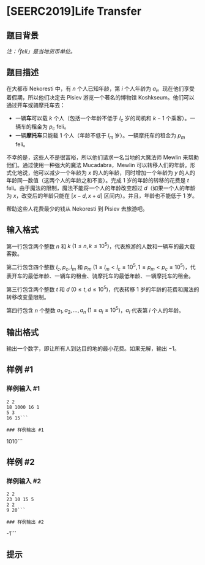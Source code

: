 # [SEERC2019]Life Transfer

## 题目背景

*注：「feli」是当地货币单位。*

## 题目描述

在大都市 Nekoresti 中，有 $n$ 个人已知年龄，第 $i$ 个人年龄为 $a_i$。现在他们享受着假期，所以他们决定去 Pisiev 游览一个著名的博物馆 Koshkseum。他们可以通过开车或骑摩托车去：

- 一辆**车**可以载 $k$ 个人（包括一个年龄不低于 $l_c$ 岁的司机和 $k-1$ 个乘客）。一辆车的租金为 $p_c$ feli。
- 一辆**摩托车**只能载 $1$ 个人（年龄不低于 $l_m$ 岁）。一辆摩托车的租金为 $p_m$ feli。

不幸的是，这些人不是很富裕，所以他们请求一名当地的大魔法师 Mewlin 来帮助他们。通过使用一种强大的魔法 Mucadabra，Mewlin 可以转移人们的年龄。形式化地说，他可以减少一个年龄为 $x$ 的人的年龄，同时增加一个年龄为 $y$ 的人的年龄同一数值（这两个人的年龄之和不变）。完成 $1$ 岁的年龄的转移的花费是 $t$ feli。由于魔法的限制，魔法不能将一个人的年龄改变超过 $d$（如果一个人的年龄为 $x$，改变后的年龄只能在 $[x-d, x+d]$ 区间内）。并且，年龄也不能低于 $1$ 岁。

帮助这些人花费最少的钱从 Nekoresti 到 Pisiev 去旅游吧。

## 输入格式

第一行包含两个整数 $n$ 和 $k \ (1 \leq n, k \leq 10^5)$，代表旅游的人数和一辆车的最大载客数。

第二行包含四个整数 $l_c, p_c, l_m$ 和 $p_m \ (1 \leq l_m < l_c \leq 10^5, 1 \leq p_m < p_c \leq 10^5)$，代表开车的最低年龄、一辆车的租金、骑摩托车的最低年龄、一辆摩托车的租金。

第三行包含两个整数 $t$ 和 $d \ (0 \leq t, d \leq 10^5)$，代表转移 $1$ 岁的年龄的花费和魔法的转移改变量限制。

第四行包含 $n$ 个整数 $a_1, a_2, \dots, a_n \ (1 \leq a_i \leq 10^5)$，$a_i$ 代表第 $i$ 个人的年龄。

## 输出格式

输出一个数字，即让所有人到达目的地的最小花费。如果无解，输出 $-1$。

## 样例 #1

### 样例输入 #1
```
2 2
18 1000 16 1
5 3
16 15```

### 样例输出 #1

```
1010```

## 样例 #2

### 样例输入 #2
```
2 2
23 10 15 5
2 2
9 20```

### 样例输出 #2

```
-1```

## 提示


